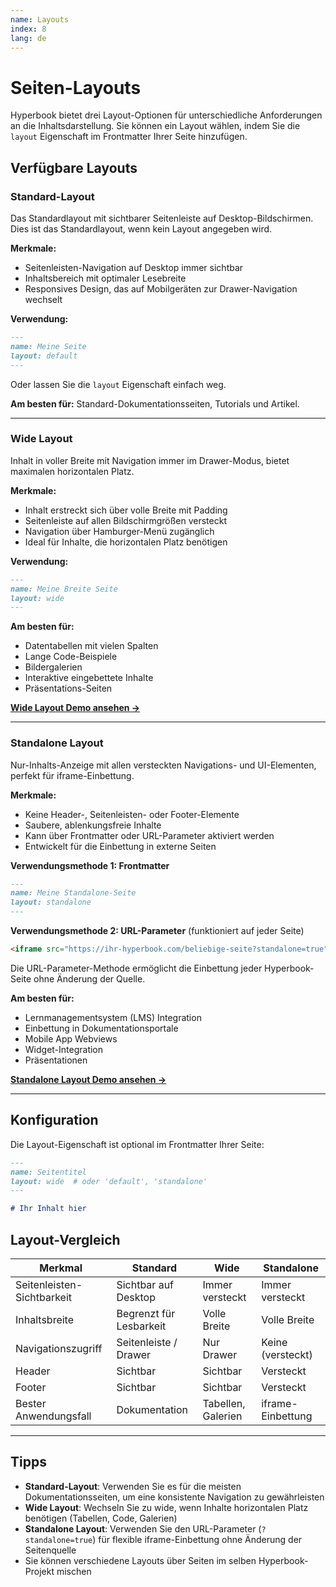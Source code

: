 ```yaml
---
name: Layouts
index: 8
lang: de
---
```


# Seiten-Layouts

Hyperbook bietet drei Layout-Optionen für unterschiedliche Anforderungen an die Inhaltsdarstellung. Sie können ein Layout wählen, indem Sie die `layout` Eigenschaft im Frontmatter Ihrer Seite hinzufügen.

## Verfügbare Layouts

### Standard-Layout

Das Standardlayout mit sichtbarer Seitenleiste auf Desktop-Bildschirmen. Dies ist das Standardlayout, wenn kein Layout angegeben wird.

**Merkmale:**
- Seitenleisten-Navigation auf Desktop immer sichtbar
- Inhaltsbereich mit optimaler Lesebreite
- Responsives Design, das auf Mobilgeräten zur Drawer-Navigation wechselt

**Verwendung:**
```md
---
name: Meine Seite
layout: default
---
```

Oder lassen Sie die `layout` Eigenschaft einfach weg.

**Am besten für:** Standard-Dokumentationsseiten, Tutorials und Artikel.

---

### Wide Layout

Inhalt in voller Breite mit Navigation immer im Drawer-Modus, bietet maximalen horizontalen Platz.

**Merkmale:**
- Inhalt erstreckt sich über volle Breite mit Padding
- Seitenleiste auf allen Bildschirmgrößen versteckt
- Navigation über Hamburger-Menü zugänglich
- Ideal für Inhalte, die horizontalen Platz benötigen

**Verwendung:**
```md
---
name: Meine Breite Seite
layout: wide
---
```

**Am besten für:**
- Datentabellen mit vielen Spalten
- Lange Code-Beispiele
- Bildergalerien
- Interaktive eingebettete Inhalte
- Präsentations-Seiten

**[Wide Layout Demo ansehen →](/de/advanced/wide-layout-demo)**

---

### Standalone Layout

Nur-Inhalts-Anzeige mit allen versteckten Navigations- und UI-Elementen, perfekt für iframe-Einbettung.

**Merkmale:**
- Keine Header-, Seitenleisten- oder Footer-Elemente
- Saubere, ablenkungsfreie Inhalte
- Kann über Frontmatter oder URL-Parameter aktiviert werden
- Entwickelt für die Einbettung in externe Seiten

**Verwendungsmethode 1: Frontmatter**
```md
---
name: Meine Standalone-Seite
layout: standalone
---
```

**Verwendungsmethode 2: URL-Parameter** (funktioniert auf jeder Seite)
```html
<iframe src="https://ihr-hyperbook.com/beliebige-seite?standalone=true"></iframe>
```

Die URL-Parameter-Methode ermöglicht die Einbettung jeder Hyperbook-Seite ohne Änderung der Quelle.

**Am besten für:**
- Lernmanagementsystem (LMS) Integration
- Einbettung in Dokumentationsportale
- Mobile App Webviews
- Widget-Integration
- Präsentationen

**[Standalone Layout Demo ansehen →](/de/advanced/standalone-layout-demo)**

---

## Konfiguration

Die Layout-Eigenschaft ist optional im Frontmatter Ihrer Seite:

```md
---
name: Seitentitel
layout: wide  # oder 'default', 'standalone'
---

# Ihr Inhalt hier
```

## Layout-Vergleich

| Merkmal | Standard | Wide | Standalone |
|---------|---------|------|------------|
| Seitenleisten-Sichtbarkeit | Sichtbar auf Desktop | Immer versteckt | Immer versteckt |
| Inhaltsbreite | Begrenzt für Lesbarkeit | Volle Breite | Volle Breite |
| Navigationszugriff | Seitenleiste / Drawer | Nur Drawer | Keine (versteckt) |
| Header | Sichtbar | Sichtbar | Versteckt |
| Footer | Sichtbar | Sichtbar | Versteckt |
| Bester Anwendungsfall | Dokumentation | Tabellen, Galerien | iframe-Einbettung |

---

## Tipps

- **Standard-Layout**: Verwenden Sie es für die meisten Dokumentationsseiten, um eine konsistente Navigation zu gewährleisten
- **Wide Layout**: Wechseln Sie zu wide, wenn Inhalte horizontalen Platz benötigen (Tabellen, Code, Galerien)
- **Standalone Layout**: Verwenden Sie den URL-Parameter (`?standalone=true`) für flexible iframe-Einbettung ohne Änderung der Seitenquelle
- Sie können verschiedene Layouts über Seiten im selben Hyperbook-Projekt mischen
